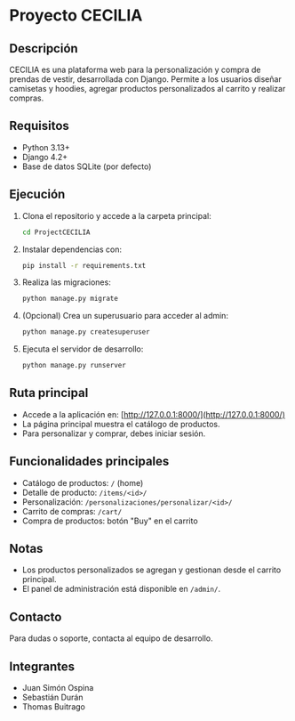 # Proyecto CECILIA

## Descripción
CECILIA es una plataforma web para la personalización y compra de prendas de vestir, desarrollada con Django. Permite a los usuarios diseñar camisetas y hoodies, agregar productos personalizados al carrito y realizar compras.

## Requisitos
- Python 3.13+
- Django 4.2+
- Base de datos SQLite (por defecto)

## Ejecución
1. Clona el repositorio y accede a la carpeta principal:
	```bash
	cd ProjectCECILIA
	```
 2. Instalar dependencias con:
	```bash
	pip install -r requirements.txt
	```
3. Realiza las migraciones:
	```bash
	python manage.py migrate
	```
4. (Opcional) Crea un superusuario para acceder al admin:
	```bash
	python manage.py createsuperuser
	```
5. Ejecuta el servidor de desarrollo:
	```bash
	python manage.py runserver
	```

## Ruta principal
- Accede a la aplicación en: [http://127.0.0.1:8000/](http://127.0.0.1:8000/)
- La página principal muestra el catálogo de productos.
- Para personalizar y comprar, debes iniciar sesión.

## Funcionalidades principales
- Catálogo de productos: `/` (home)
- Detalle de producto: `/items/<id>/`
- Personalización: `/personalizaciones/personalizar/<id>/`
- Carrito de compras: `/cart/`
- Compra de productos: botón "Buy" en el carrito


## Notas
- Los productos personalizados se agregan y gestionan desde el carrito principal.
- El panel de administración está disponible en `/admin/`.

## Contacto
Para dudas o soporte, contacta al equipo de desarrollo.

## Integrantes
- Juan Simón Ospina
- Sebastián Durán
- Thomas Buitrago
